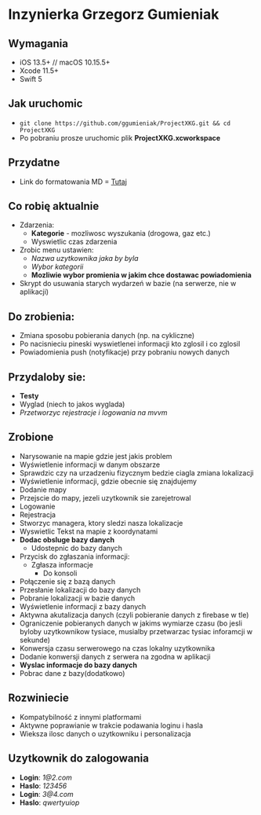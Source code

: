 #  Inzynierka Grzegorz Gumieniak 
## Wymagania
* iOS 13.5+ // macOS 10.15.5+
* Xcode 11.5+
* Swift 5
## Jak uruchomic
* `git clone https://github.com/ggumieniak/ProjectXKG.git && cd ProjectXKG`
* Po pobraniu  prosze uruchomic plik __ProjectXKG.xcworkspace__  
## Przydatne
* Link do formatowania MD =  [Tutaj](https://github.com/adam-p/markdown-here/wiki/Markdown-Cheatsheet)
## Co robię aktualnie
* Zdarzenia:
    * __Kategorie__ - mozliwosc wyszukania (drogowa, gaz etc.)
    * Wyswietlic czas zdarzenia
* Zrobic menu ustawien: 
    * _Nazwa uzytkownika jaka by byla_
    * _Wybor kategorii_
    * __Mozliwie wybor promienia w jakim chce dostawac powiadomienia__ 
* Skrypt do usuwania starych wydarzeń w bazie (na serwerze, nie w aplikacji)
## Do zrobienia:
* Zmiana sposobu pobierania danych (np. na cykliczne)
* Po nacisnieciu pineski wyswietlenei informacji kto zglosil i co zglosil
* Powiadomienia push (notyfikacje) przy pobraniu nowych danych
## Przydaloby sie:
* __Testy__ 
* Wyglad (niech to jakos wyglada)
* _Przetworzyc rejestracje i logowania na mvvm_
## Zrobione
* Narysowanie na mapie gdzie jest jakis problem
* Wyświetlenie informacji w danym obszarze 
* Sprawdzic czy na urzadzeniu fizycznym bedzie ciagla zmiana lokalizacji
* Wyświetlenie informacji, gdzie obecnie się znajdujemy
* Dodanie mapy
* Przejscie do mapy, jezeli uzytkownik sie zarejetrowal
* Logowanie
* Rejestracja
* Stworzyc managera, ktory sledzi nasza lokalizacje
* Wyswietlic Tekst na mapie z koordynatami
* __Dodac obsluge bazy danych__
    * Udostepnic do bazy danych
* Przycisk do zgłaszania informacji:
    * Zgłasza informacje
        * Do konsoli
* Połączenie się z bazą danych
* Przesłanie lokalizacji do bazy danych
* Pobranie lokalizacji w bazie danych
* Wyświetlenie informacji z bazy danych
* Aktywna akutalizacja danych (czyli pobieranie danych z firebase w tle)
* Ograniczenie pobieranych danych w jakims wymiarze czasu (bo jesli byloby uzytkownikow tysiace, musialby przetwarzac tysiac inforamcji w sekunde)
* Konwersja czasu serwerowego na czas lokalny uzytkownika
* Dodanie konwersji danych z serwera na zgodna w aplikacji
* __Wyslac informacje do bazy danych__
* Pobrac dane z bazy(dodatkowo)
## Rozwiniecie
* Kompatybilność z innymi platformami 
* Aktywne poprawianie w trakcie podawania loginu i hasla
* Wieksza ilosc danych o uzytkowniku i personalizacja
## Uzytkownik do zalogowania
* __Login__: _1@2.com_
* __Haslo__: _123456_
* __Login__: _3@4.com_
* __Haslo__: _qwertyuiop_
